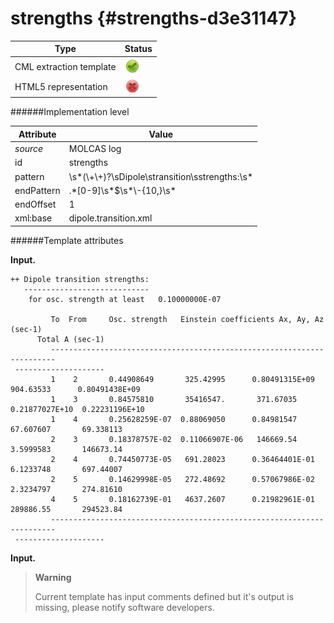 # strengths {#strengths-d3e31147}


| Type                                                                                                                                                | Status                                                                                                                                              |
|----|----|
| CML extraction template                                                                                                                             | ![](/imgs/Total.png)                                                                                                                                |
| HTML5 representation                                                                                                                                | ![](/imgs/None.png)                                                                                                                                 |

######Implementation level

| Attribute                                                                                                                                           | Value                                                                                                                                               |
|----|----|
| *source*                                                                                                                                            | MOLCAS log                                                                                                                                          |
| id                                                                                                                                                  | strengths                                                                                                                                           |
| pattern                                                                                                                                             | \\s\*(\\+\\+)?\\sDipole\\stransition\\sstrengths:\\s\*                                                                                              |
| endPattern                                                                                                                                          | .\*\[0-9\]\\s\*\$\\s\*\\-{10,}\\s\*                                                                                                                 |
| endOffset                                                                                                                                           | 1                                                                                                                                                   |
| xml:base                                                                                                                                            | dipole.transition.xml                                                                                                                               |

######Template attributes

**Input.**

    ++ Dipole transition strengths:
       ----------------------------
        for osc. strength at least   0.10000000E-07
     
             To  From     Osc. strength   Einstein coefficients Ax, Ay, Az (sec-1)  
          Total A (sec-1)  
             -----------------------------------------------------------------------
     --------------------
             1    2       0.44908649       325.42995      0.80491315E+09   904.63533      0.80491438E+09
             1    3       0.84575810       35416547.       371.67035      0.21877027E+10  0.22231196E+10
             1    4       0.25628259E-07  0.88069050      0.84981547       67.607607       69.338113    
             2    3       0.18378757E-02  0.11066907E-06   146669.54       3.5999583       146673.14    
             2    4       0.74450773E-05   691.28023      0.36464401E-01   6.1233748       697.44007    
             2    5       0.14629998E-05   272.48692      0.57067986E-02   2.3234797       274.81610    
             4    5       0.18162739E-01   4637.2607      0.21982961E-01   289886.55       294523.84    
             -----------------------------------------------------------------------
     --------------------   
        

**Input.**

> **Warning**
>
> Current template has input comments defined but it's output is missing, please notify software developers.
